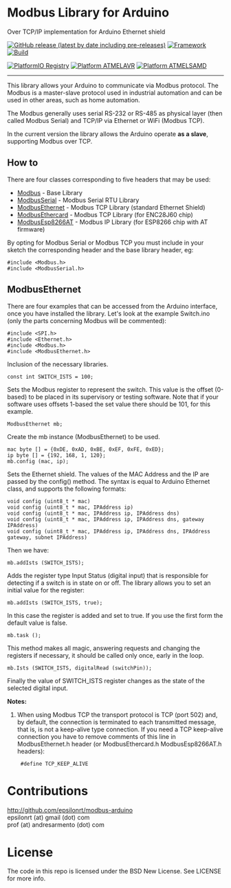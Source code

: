 # Modbus Library for Arduino
Over TCP/IP implementation for Arduino Ethernet shield

[![GitHub release (latest by date including pre-releases)](https://img.shields.io/github/v/release/epsilonrt/modbus-ethernet?include_prereleases)](https://github.com/epsilonrt/modbus-ethernet/releases) 
[![Framework](https://img.shields.io/badge/Framework-Arduino-blue)](https://www.arduino.cc/)
[![Build](https://github.com/epsilonrt/modbus-ethernet/actions/workflows/build.yml/badge.svg)](https://github.com/epsilonrt/modbus-ethernet/actions/workflows/build.yml) 

[![PlatformIO Registry](https://badges.registry.platformio.org/packages/epsilonrt/library/modbus-ethernet.svg)](https://registry.platformio.org/libraries/epsilonrt/modbus-ethernet) 
[![Platform ATMELAVR](https://img.shields.io/badge/Platform-AtmelAVR-blue)](#)
[![Platform ATMELSAMD](https://img.shields.io/badge/Platform-AtmelSAMD-blue)](#)

---

This library allows your Arduino to communicate via Modbus protocol. The Modbus is a master-slave protocol
used in industrial automation and can be used in other areas, such as home automation.

The Modbus generally uses serial RS-232 or RS-485 as physical layer (then called Modbus Serial) and
TCP/IP via Ethernet or WiFi (Modbus TCP).

In the current version the library allows the Arduino operate **as a slave**, supporting Modbus over TCP.

## How to

There are four classes corresponding to five headers that may be used:

* [Modbus](http://github.com/epsilonrt/modbus-arduino ) - Base Library
* [ModbusSerial](https://github.com/epsilonrt/modbus-serial) - Modbus Serial RTU Library    
* [ModbusEthernet](https://github.com/epsilonrt/modbus-ethernet) - Modbus TCP Library (standard Ethernet Shield)   
* [ModbusEthercard](https://github.com/epsilonrt/modbus-ethercard) - Modbus TCP Library (for ENC28J60 chip)  
* [ModbusEsp8266AT](https://github.com/epsilonrt/modbus-esp8266at) - Modbus IP Library (for ESP8266 chip with AT firmware)   

By opting for Modbus Serial or Modbus TCP you must include in your sketch the corresponding header and the base library header, eg:

    #include <Modbus.h>
    #include <ModbusSerial.h>

## ModbusEthernet

There are four examples that can be accessed from the Arduino interface, once you have installed the library.
Let's look at the example Switch.ino (only the parts concerning Modbus will be commented):

    #include <SPI.h>
    #include <Ethernet.h>
    #include <Modbus.h>
    #include <ModbusEthernet.h>

Inclusion of the necessary libraries.

    const int SWITCH_ISTS = 100;

Sets the Modbus register to represent the switch. This value is the offset (0-based) to be placed in its supervisory or testing software.
Note that if your software uses offsets 1-based the set value there should be 101, for this example.

    ModbusEthernet mb;

Create the mb instance (ModbusEthernet) to be used.

    mac byte [] = {0xDE, 0xAD, 0xBE, 0xEF, 0xFE, 0xED};
    ip byte [] = {192, 168, 1, 120};
    mb.config (mac, ip);

Sets the Ethernet shield. The values ​​of the MAC Address and the IP are passed by the config() method.
The syntax is equal to Arduino Ethernet class, and supports the following formats:

    void config (uint8_t * mac)
    void config (uint8_t * mac, IPAddress ip)
    void config (uint8_t * mac, IPAddress ip, IPAddress dns)
    void config (uint8_t * mac, IPAddress ip, IPAddress dns, gateway IPAddress)
    void config (uint8_t * mac, IPAddress ip, IPAddress dns, IPAddress gateway, subnet IPAddress)

Then we have:

    mb.addIsts (SWITCH_ISTS);

Adds the register type Input Status (digital input) that is responsible for detecting if a switch is in state on or off.
The library allows you to set an initial value for the register:

    mb.addIsts (SWITCH_ISTS, true);

In this case the register is added and set to true. If you use the first form the default value is false.

    mb.task ();

This method makes all magic, answering requests and changing the registers if necessary, it should be called only once, early in the loop.

    mb.Ists (SWITCH_ISTS, digitalRead (switchPin));

Finally the value of SWITCH_ISTS register changes as the state of the selected digital input.

**Notes:**

1. When using Modbus TCP the transport protocol is TCP (port 502) and, by default, 
the connection is terminated to each transmitted message, that is, is not a 
keep-alive type connection. If you need a TCP keep-alive connection you have to 
remove comments of this line in ModbusEthernet.h header (or ModbusEthercard.h ModbusEsp8266AT.h headers):

		#define TCP_KEEP_ALIVE

Contributions
=============
http://github.com/epsilonrt/modbus-arduino  
epsilonrt (at) gmail (dot) com  
prof (at) andresarmento (dot) com  

License
=======
The code in this repo is licensed under the BSD New License. See LICENSE for more info.

